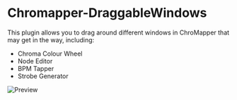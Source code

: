 # Chromapper-DraggableWindows
This plugin allows you to drag around different windows in ChroMapper that may get in the way, including:
- Chroma Colour Wheel
- Node Editor
- BPM Tapper
- Strobe Generator

![Preview](https://github.com/Nibbl-z/Chromapper-DraggableWindows/blob/main/Preview.png?raw=true)
